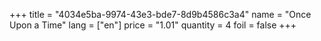 +++
title = "4034e5ba-9974-43e3-bde7-8d9b4586c3a4"
name = "Once Upon a Time"
lang = ["en"]
price = "1.01"
quantity = 4
foil = false
+++
